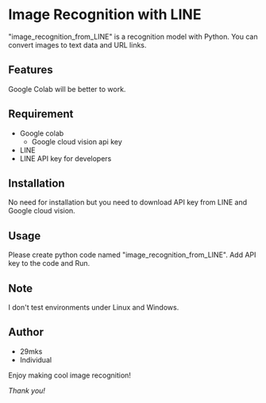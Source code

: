 # Image Recognition with LINE

"image_recognition_from_LINE" is a recognition model with Python.
You can convert images to text data and URL links.
  
## Features
 
Google Colab will be better to work.

## Requirement

* Google colab
  * Google cloud vision api key
* LINE
* LINE API key for developers
 
## Installation
 
No need for installation but you need to download API key from LINE and Google cloud vision.
 
## Usage

Please create python code named "image_recognition_from_LINE".
Add API key to the code and Run.
 
## Note
 
I don't test environments under Linux and Windows.
 
## Author
 
* 29mks
* Individual
 
Enjoy making cool image recognition!
 
*Thank you!*
